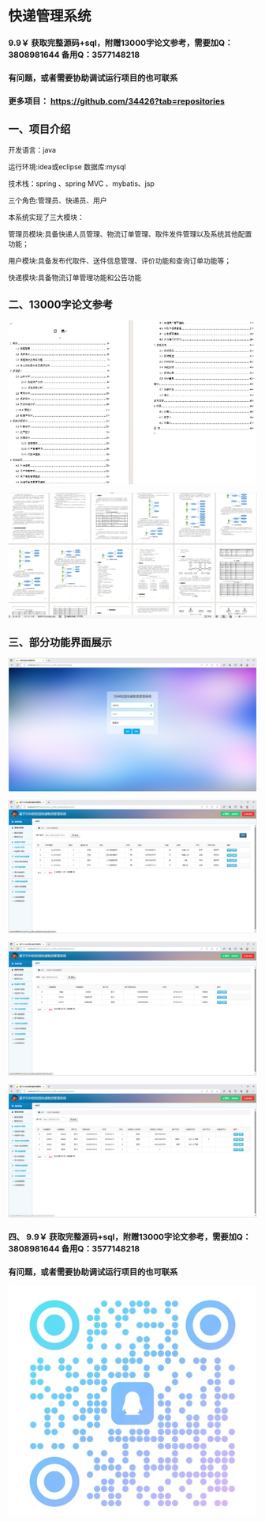 # 快递管理系统

### 9.9￥ 获取完整源码+sql，附赠13000字论文参考，需要加Q：3808981644 备用Q：3577148218
### 有问题，或者需要协助调试运行项目的也可联系
### 更多项目： https://github.com/34426?tab=repositories

## 一、项目介绍

开发语言：java

运行环境:idea或eclipse 数据库:mysql

技术栈：spring 、spring MVC 、mybatis、jsp

三个角色:管理员、快递员、用户

本系统实现了三大模块：

管理员模块:具备快递人员管理、物流订单管理、取件发件管理以及系统其他配置功能；

用户模块:具备发布代取件、送件信息管理、评价功能和查询订单功能等；

快递模块:具备物流订单管理功能和公告功能

## 二、13000字论文参考

![img.png](imgs/img.png)

![img_1.png](imgs/img_1.png)

## 三、部分功能界面展示

![img_2.png](imgs/img_2.png)

![img_3.png](imgs/img_3.png)

![img_4.png](imgs/img_4.png)

![img_5.png](imgs/img_5.png)

### 四、 9.9￥ 获取完整源码+sql，附赠13000字论文参考，需要加Q：3808981644 备用Q：3577148218
### 有问题，或者需要协助调试运行项目的也可联系

![img.png](img.png)
